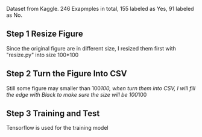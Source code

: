 Dataset from Kaggle. 
246 Exapmples in total, 155 labeled as Yes, 91 labeled as No.

## Step 1 Resize Figure
Since the original figure are in different size, I resized them first with "resize.py" into size 100*100

## Step 2 Turn the Figure Into CSV
Still some figure may smaller than 100*100, when turn them into CSV, I will fill the edge with Black to make sure the size will be 100*100

## Step 3 Training and Test
Tensorflow is used for the training model
